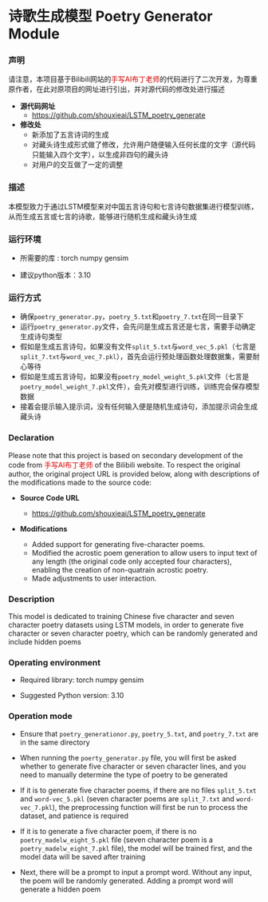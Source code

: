 # 诗歌生成模型 Poetry Generator Module

### 声明

请注意，本项目基于Bilibili网站的<font color = "drak_blue">手写AI布丁老师</font>的代码进行了二次开发，为尊重原作者，在此对原项目的网址进行引出，并对源代码的修改处进行描述
+ **源代码网址**
  - https://github.com/shouxieai/LSTM_poetry_generate
+ **修改处**
  - 新添加了五言诗词的生成
  - 对藏头诗生成形式做了修改，允许用户随便输入任何长度的文字（源代码只能输入四个文字），以生成非四句的藏头诗
  - 对用户的交互做了一定的调整

 
### 描述

本模型致力于通过LSTM模型来对中国五言诗句和七言诗句数据集进行模型训练，从而生成五言或七言的诗歌，能够进行随机生成和藏头诗生成

### 运行环境

- 所需要的库 : torch numpy gensim

- 建议python版本：3.10

### 运行方式

- 确保`poetry_generator.py`，`poetry_5.txt`和`poetry_7.txt`在同一目录下
- 运行`poetry_generator.py`文件，会先问是生成五言还是七言，需要手动确定生成诗句类型
- 假如是生成五言诗句，如果没有文件`split_5.txt`与`word_vec_5.pkl`（七言是`split_7.txt`与`word_vec_7.pkl`），首先会运行预处理函数处理数据集，需要耐心等待
- 假如是生成五言诗句，如果没有`poetry_model_weight_5.pkl`文件（七言是`poetry_model_weight_7.pkl`文件），会先对模型进行训练，训练完会保存模型数据
- 接着会提示输入提示词，没有任何输入便是随机生成诗句，添加提示词会生成藏头诗

### Declaration
Please note that this project is based on secondary development of the code from <font color="dark_blue">手写AI布丁老师</font> of the Bilibili website. To respect the original author, the original project URL is provided below, along with descriptions of the modifications made to the source code:

+ **Source Code URL**
  - https://github.com/shouxieai/LSTM_poetry_generate

+ **Modifications**
  - Added support for generating five-character poems.
  - Modified the acrostic poem generation to allow users to input text of any length (the original code only accepted four characters), enabling the creation of non-quatrain acrostic poetry.
  - Made adjustments to user interaction.


### Description

This model is dedicated to training Chinese five character and seven character poetry datasets using LSTM models, in order to generate five character or seven character poetry, which can be randomly generated and include hidden poems

### Operating environment

- Required library: torch numpy gensim

- Suggested Python version: 3.10

### Operation mode

- Ensure that `poetry_generationor.py`, `poetry_5.txt`, and `poetry_7.txt` are in the same directory

- When running the `poerty_generator.py` file, you will first be asked whether to generate five character or seven character lines, and you need to manually determine the type of poetry to be 
generated

- If it is to generate five character poems, if there are no files `split_5.txt` and `word-vec_5.pkl` (seven character poems are `split_7.txt` and `word-vec_7.pkl`), the preprocessing function will first be run to process the dataset, and patience is required

- If it is to generate a five character poem, if there is no `poetry_madelw_eight_5.pkl` file (seven character poem is a `poetry_madelw_eight_7.pkl` file), the model will be trained first, and the model data will be saved after training

- Next, there will be a prompt to input a prompt word. Without any input, the poem will be randomly generated. Adding a prompt word will generate a hidden poem
